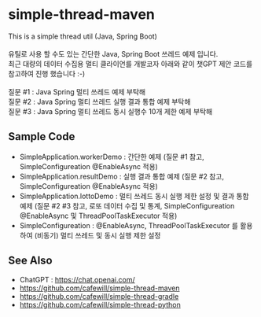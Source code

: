 # simple-thread-maven

This is a simple thread util (Java, Spring Boot) \
 \
유틸로 사용 할 수도 있는 간단한 Java, Spring Boot 쓰레드 예제 입니다. \
최근 대량의 데이터 수집용 멀티 클라이언를 개발코자 아래와 같이 챗GPT 제안 코드를 참고하여 진행 했습니다 :-) \
 \
질문 #1 : Java Spring 멀티 쓰레드 예제 부탁해 \
질문 #2 : Java Spring 멀티 쓰레드 실행 결과 통합 예제 부탁해 \
질문 #3 : Java Spring 멀티 쓰레드 동시 실행수 10개 제한 예제 부탁해 
 
## Sample Code

* SimpleApplication.workerDemo : 간단한 예제 (질문 #1 참고, SimpleConfigureation @EnableAsync 적용)
* SimpleApplication.resultDemo : 실행 결과 통합 예제 (질문 #2 참고, SimpleConfigureation @EnableAsync 적용)
* SimpleApplication.lottoDemo : 멀티 쓰레드 동시 실행 제한 설정 및 결과 통합 예제 (질문 #2 #3 참고, 로또 데이터 수집 및 통계, SimpleConfigureation @EnableAsync 및 ThreadPoolTaskExecutor 적용)
* SimpleConfigureation : @EnableAsync, ThreadPoolTaskExecutor 를 활용하여 (비동기) 멀티 쓰레드 및 동시 실행 제한 설정

## See Also

* ChatGPT : https://chat.openai.com/
* https://github.com/cafewill/simple-thread-maven
* https://github.com/cafewill/simple-thread-gradle
* https://github.com/cafewill/simple-thread-python
